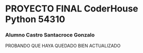 # PROYECTO FINAL CoderHouse Python 54310
### Alumno Castro Santacroce Gonzalo

PROBANDO QUE HAYA QUEDADO BIEN ACTUALIZADO

